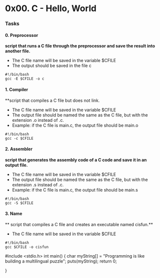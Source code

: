 # 0x00. C - Hello, World
### Tasks
#### 0. Preprocessor
**script that runs a C file through the preprocessor and save the result into another file.**
- The C file name will be saved in the variable $CFILE
- The output should be saved in the file c
```
#!/bin/bash
gcc -E $CFILE -o c
```

#### 1. Compiler
 **script that compiles a C file but does not link.
- The C file name will be saved in the variable $CFILE
- The output file should be named the same as the C file, but with the extension .o instead of .c.
- Example: if the C file is main.c, the output file should be main.o
```
#!/bin/bash
gcc -c $CFILE 
```

#### 2. Assembler
**script that generates the assembly code of a C code and save it in an output file.**

- The C file name will be saved in the variable $CFILE
- The output file should be named the same as the C file, but with the extension .s instead of .c.
- Example: if the C file is main.c, the output file should be main.s
```
#!/bin/bash
gcc -S $CFILE
```

#### 3. Name

** script that compiles a C file and creates an executable named cisfun.**

- The C file name will be saved in the variable $CFILE
```
#!/bin/bash
gcc $CFILE -o cisfun
```
#include <stdio.h>
int main()
{
        char myString[] = "Programming is like building a multilingual puzzle";
        puts(myString);
        return 0;


}
```
